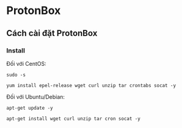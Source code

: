 # ProtonBox

## Cách cài đặt ProtonBox
### Install
Đối với CentOS:
```
sudo -s
```
```
yum install epel-release wget curl unzip tar crontabs socat -y
```
Đối với Ubuntu/Debian:
```
apt-get update -y
```
```
apt-get install wget curl unzip tar cron socat -y
```
